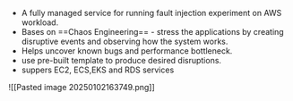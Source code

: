 - A fully managed service for running fault injection experiment on AWS workload.
- Bases on ==Chaos Engineering== - stress the applications by creating disruptive events and observing how the system works.
- Helps uncover known bugs and performance bottleneck.
- use pre-built template to produce desired disruptions.
- suppers EC2, ECS,EKS and RDS services

![[Pasted image 20250102163749.png]]